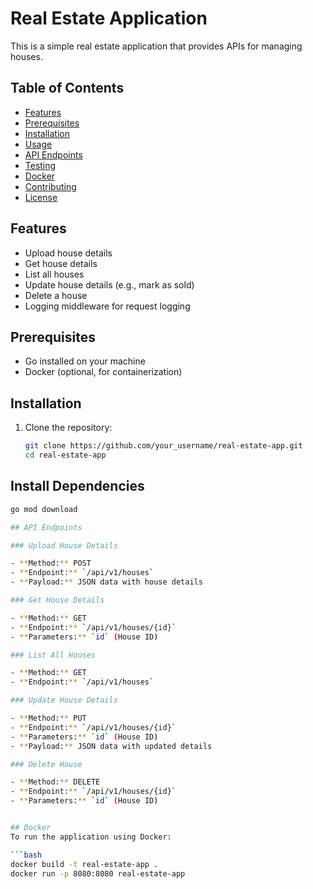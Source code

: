# Real Estate Application

This is a simple real estate application that provides APIs for managing houses.

## Table of Contents
- [Features](#features)
- [Prerequisites](#prerequisites)
- [Installation](#installation)
- [Usage](#usage)
- [API Endpoints](#api-endpoints)
- [Testing](#testing)
- [Docker](#docker)
- [Contributing](#contributing)
- [License](#license)

## Features
- Upload house details
- Get house details
- List all houses
- Update house details (e.g., mark as sold)
- Delete a house
- Logging middleware for request logging

## Prerequisites
- Go installed on your machine
- Docker (optional, for containerization)

## Installation
1. Clone the repository:
   ```bash
   git clone https://github.com/your_username/real-estate-app.git
   cd real-estate-app

## Install Dependencies
```bash
go mod download

## API Endpoints

### Upload House Details

- **Method:** POST
- **Endpoint:** `/api/v1/houses`
- **Payload:** JSON data with house details

### Get House Details

- **Method:** GET
- **Endpoint:** `/api/v1/houses/{id}`
- **Parameters:** `id` (House ID)

### List All Houses

- **Method:** GET
- **Endpoint:** `/api/v1/houses`

### Update House Details

- **Method:** PUT
- **Endpoint:** `/api/v1/houses/{id}`
- **Parameters:** `id` (House ID)
- **Payload:** JSON data with updated details

### Delete House

- **Method:** DELETE
- **Endpoint:** `/api/v1/houses/{id}`
- **Parameters:** `id` (House ID)


## Docker
To run the application using Docker:

```bash
docker build -t real-estate-app .
docker run -p 8080:8080 real-estate-app





